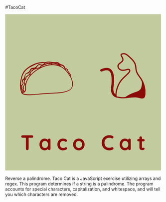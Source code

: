 #TacoCat

![Taco Cat](./img/TacoCat.png)

Reverse a palindrome. Taco Cat is a JavaScript exercise utilizing arrays and regex. This program
determines if a string is a palindrome. The program accounts for special characters, capitalization, and whitespace,
and will tell you which characters are removed.